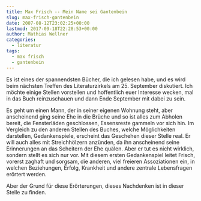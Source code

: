 ```yaml
---
title: Max Frisch -- Mein Name sei Gantenbein
slug: max-frisch-gantenbein
date: 2007-08-12T23:02:25+00:00
lastmod: 2017-09-18T22:28:53+00:00
author: Mathias Wellner
categories:
  - literatur
tags:
  - max frisch
  - gantenbein
---
```

Es ist eines der spannendsten Bücher, die ich gelesen habe, und es wird beim nächsten Treffen des Literaturzirkels am 25. September diskutiert. Ich möchte einige Stellen vorstellen und hoffentlich euer Interesse wecken, mal in das Buch reinzuschauen und dann Ende September mit dabei zu sein.

Es geht um einen Mann, der in seiner eigenen Wohnung steht, aber anscheinend ging seine Ehe in die Brüche und so ist alles zum Abholen bereit, die Fensterläden geschlossen, Essensreste gammeln vor sich hin. Im Vergleich zu den anderen Stellen des Buches, welche Möglichkeiten darstellen, Gedankenspiele, erscheint das Geschehen dieser Stelle real. Er will auch alles mit Streichhölzern anzünden, da ihn anscheinend seine Erinnerungen an das Scheitern der Ehe quälen. Aber er tut es nicht wirklich, sondern stellt es sich nur vor. Mit diesem ersten Gedankenspiel leitet Frisch, vorerst zaghaft und sorgsam, die anderen, viel freieren Assoziationen ein, in welchen Beziehungen, Erfolg, Krankheit und andere zentrale Lebensfragen erörtert werden.

Aber der Grund für diese Erörterungen, dieses Nachdenken ist in dieser Stelle zu finden.